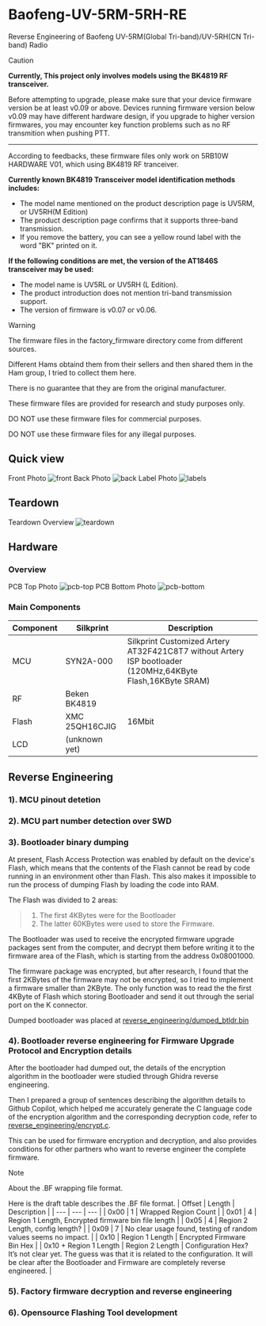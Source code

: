 # Baofeng-UV-5RM-5RH-RE
Reverse Engineering of Baofeng UV-5RM(Global Tri-band)/UV-5RH(CN Tri-band) Radio

> [!CAUTION]  
> **Currently, This project only involves models using the BK4819 RF transceiver.**
>
> Before attempting to upgrade, please make sure that your device firmware version be at least v0.09 or above.
> Devices running firmware version below v0.09 may have different hardware design, if you  upgrade to higher version firmwares, you may encounter key function problems such as no RF transmition when pushing PTT.
>
>
> ---
> According to feedbacks, these firmware files only work on 5RB10W HARDWARE V01, which using BK4819 RF tranceiver.
>
> **Currently known BK4819 Transceiver model identification methods includes:**
> * The model name mentioned on the product description page is UV5RM, or UV5RH(M Edition)
> * The product description page confirms that it supports three-band transmission.
> * If you remove the battery, you can see a yellow round label with the word "BK" printed on it.
> 
> **If the following conditions are met, the version of the AT1846S transceiver may be used:**
> * The model name is UV5RL or UV5RH (L Edition).
> * The product introduction does not mention tri-band transmission support.
> * The version of firmware is v0.07 or v0.06.

> [!WARNING]  
> The firmware files in the factory_firmware directory come from different sources. 
>
> Different Hams obtaind them from their sellers and then shared them in the Ham group, I tried to collect them here. 
>
> There is no guarantee that they are from the original manufacturer.
>
> These firmware files are provided for research and study purposes only.
>
> DO NOT use these firmware files for commercial purposes.
>
> DO NOT use these firmware files for any illegal purposes.


## Quick view
Front Photo
![front](./teardown/1-front.jpg)
Back Photo
![back](./teardown/2-back.jpg)
Label Photo
![labels](./teardown/5-labels.jpg)

## Teardown
Teardown Overview
![teardown](./teardown/7-teardown-2.jpg)

## Hardware
### Overview
PCB Top Photo
![pcb-top](./teardown/10-pcb-top.jpg)
PCB Bottom Photo
![pcb-bottom](./teardown/11-pcb-bottom.jpg)

### Main Components

| Component | Silkprint | Description |
| --- | --- | --- |
| MCU | SYN2A-000 | Silkprint Customized Artery AT32F421C8T7 without Artery ISP bootloader (120MHz,64KByte Flash,16KByte SRAM) |
| RF | Beken BK4819 | |
| Flash | XMC 25QH16CJIG | 16Mbit |
| LCD | (unknown yet) | |

## Reverse Engineering
### 1). MCU pinout detetion

### 2). MCU part number detection over SWD

### 3). Bootloader binary dumping

At present, Flash Access Protection was enabled by default on the device's Flash, which means that the contents of the Flash cannot be read by code running in an environment other than Flash. This also makes it impossible to run the process of dumping Flash by loading the code into RAM.

The Flash was divided to 2 areas:
> 1. The first 4KBytes were for the Bootloader
> 2. The latter 60KBytes were used to store the Firmware.

The Bootloader was used to receive the encrypted firmware upgrade packages sent from the computer, and decrypt them before writing it to the firmware area of the Flash, which is starting from the address 0x08001000.

The firmware package was encrypted, but after research, I found that the first 2KBytes of the firmware may not be encrypted, so I tried to implement a firmware smaller than 2KByte. The only function was to read the the first 4KByte of Flash which storing Bootloader and send it out through the serial port on the K connector.

Dumped bootloader was placed at [reverse_engineering/dumped_btldr.bin](reverse_engineering/dumped_btldr.bin)

### 4). Bootloader reverse engineering for Firmware Upgrade Protocol and Encryption details

After the bootloader had dumped out, the details of the encryption algorithm in the bootloader were studied through Ghidra reverse engineering.

Then I prepared a group of sentences describing the algorithm details to Github Copilot, which helped me accurately generate the C language code of the encryption algorithm and the corresponding decryption code, refer to [reverse_engineering/encrypt.c](reverse_engineering/encrypt.c).

This can be used for firmware encryption and decryption, and also provides conditions for other partners who want to reverse engineer the complete firmware.

> [!NOTE]
> About the .BF wrapping file format.
>
> Here is the draft table describes the .BF file format.
> | Offset | Length | Description |
> | --- | --- | --- |
> | 0x00 | 1 | Wrapped Region Count |
> | 0x01 | 4 | Region 1 Length, Encrypted firmware bin file length  |
> | 0x05 | 4 | Region 2 Length, config length? |
> | 0x09 | 7 | No clear usage found, testing of random values seems no impact. |
> | 0x10 | Region 1 Length | Encrypted Firmware Bin Hex |
> | 0x10 + Region 1 Length | Region 2 Length | Configuration Hex? It’s not clear yet. The guess was that it is related to the configuration. It will be clear after the Bootloader and Firmware are completely reverse engineered. |

### 5). Factory firmware decryption and reverse engineering

### 6). Opensource Flashing Tool development
